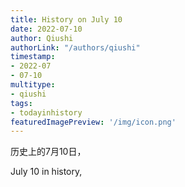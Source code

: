 ```yaml
---
title: History on July 10
date: 2022-07-10
author: Qiushi 
authorLink: "/authors/qiushi"
timestamp: 
- 2022-07
- 07-10
multitype: 
- qiushi
tags: 
- todayinhistory
featuredImagePreview: '/img/icon.png'
---
```









历史上的7月10日，

July 10 in history, 

<!--more-->


